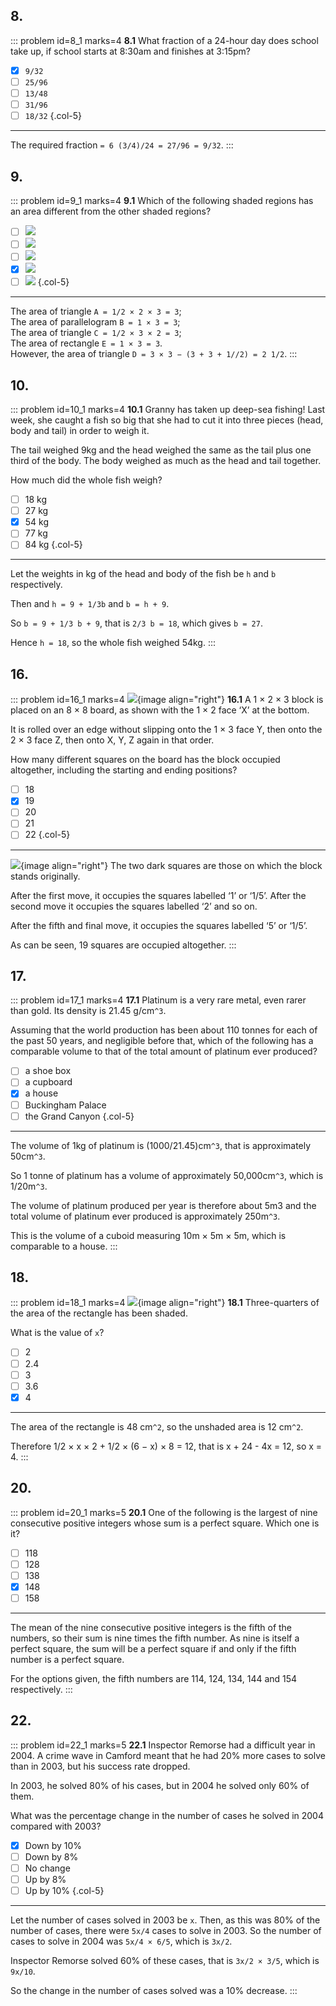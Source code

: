 

## 8.

::: problem id=8_1 marks=4
__8.1__ What fraction of a 24-hour day does school take up, if school starts at 8:30am and finishes at 3:15pm?

* [x] `9/32`
* [ ] `25/96`
* [ ] `13/48`
* [ ] `31/96`
* [ ] `18/32`
{.col-5}

---

The required fraction `= 6 (3/4)/24 = 27/96 = 9/32`.
:::


## 9.

::: problem id=9_1 marks=4
__9.1__ Which of the following shaded regions has an area different from the other shaded regions?

* [ ] ![](/resources/2005-imc/9-squares-a.png)
* [ ] ![](/resources/2005-imc/9-squares-b.png)
* [ ] ![](/resources/2005-imc/9-squares-c.png)
* [x] ![](/resources/2005-imc/9-squares-d.png)
* [ ] ![](/resources/2005-imc/9-squares-e.png)
{.col-5}

---

The area of triangle `A = 1/2 × 2 × 3 = 3`;  
The area of parallelogram `B = 1 × 3 = 3`;  
The area of triangle `C = 1/2 × 3 × 2 = 3`;  
The area of rectangle `E = 1 × 3 = 3`.  
However, the area of triangle `D = 3 × 3 − (3 + 3 + 1//2) = 2 1/2`.
:::


## 10.

::: problem id=10_1 marks=4
__10.1__ Granny has taken up deep-sea fishing! Last week, she caught a fish so big that she had to cut it into three pieces (head, body and tail) in order to weigh it.  

The tail weighed 9kg and the head weighed the same as the tail plus one third of the body. The body weighed as much as the head and tail together.  

How much did the whole fish weigh?

* [ ] 18 kg
* [ ] 27 kg
* [x] 54 kg
* [ ] 77 kg
* [ ] 84 kg
{.col-5}

---

Let the weights in kg of the head and body of the fish be `h` and `b` respectively.  

Then and `h = 9 + 1/3b` and `b = h + 9`.  

So `b = 9 + 1/3 b + 9`, that is `2/3 b = 18`, which gives `b = 27`.  

Hence `h = 18`, so the whole fish weighed 54kg.
:::



## 16.

::: problem id=16_1 marks=4
![](/resources/2005-imc/16-block.png){image align="right"}
__16.1__ A 1 × 2 × 3 block is placed on an 8 × 8 board, as shown with the 1 × 2 face ‘X’ at the bottom.  

It is rolled over an edge without slipping onto the 1 × 3 face Y, then onto the 2 × 3 face Z, then onto X, Y, Z again in that order.  

How many different squares on the board has the block occupied altogether, including the starting and ending positions?

* [ ] 18
* [x] 19
* [ ] 20
* [ ] 21
* [ ] 22
{.col-5}

---
![](/resources/2005-imc/16-block-answer.png){image align="right"}
The two dark squares are those on which the block stands originally.  

After the first move, it occupies the squares labelled ‘1’ or ‘1/5’. After the second move it occupies the squares labelled ‘2’ and so on.  

After the fifth and final move, it occupies the squares labelled ‘5’ or ‘1/5’.  

As can be seen, 19 squares are occupied altogether.
:::


## 17.

::: problem id=17_1 marks=4
__17.1__ Platinum is a very rare metal, even rarer than gold. Its density is 21.45 g/cm`^3`.  

Assuming that the world production has been about 110 tonnes for each of the past 50 years, and negligible before that, which of the following has a comparable volume to that of the total amount of platinum ever produced?


* [ ] a shoe box
* [ ] a cupboard
* [x] a house
* [ ] Buckingham Palace
* [ ] the Grand Canyon
{.col-5}

---

The volume of 1kg of platinum is (1000/21.45)cm`^3`, that is approximately 50cm`^3`.  

So 1 tonne of platinum has a volume of approximately 50,000cm`^3`, which is 1/20m`^3`.  

The volume of platinum produced per year is therefore about 5m3 and the total volume of platinum ever produced is approximately 250m`^3`.  

This is the volume of a cuboid measuring 10m × 5m × 5m, which is comparable to a house.
:::


## 18.

::: problem id=18_1 marks=4
![](/resources/2005-imc/18-rectangle.jpg){image align="right"}
__18.1__ Three-quarters of the area of the rectangle has been shaded.  

What is the value of `x`?

* [ ] 2
* [ ] 2.4
* [ ] 3
* [ ] 3.6
* [x] 4

---

The area of the rectangle is 48 cm`^2`, so the unshaded area is 12 cm`^2`.  

Therefore 1/2 × x × 2 + 1/2 × (6 − x) × 8 = 12, that is x + 24 - 4x = 12, so x = 4.
:::


## 20.

::: problem id=20_1 marks=5
__20.1__ One of the following is the largest of nine consecutive positive integers whose sum is a perfect square. Which one is it?

* [ ] 118
* [ ] 128
* [ ] 138
* [x] 148
* [ ] 158

---

The mean of the nine consecutive positive integers is the fifth of the numbers, so their sum is nine times the fifth number. As nine is itself a perfect square, the sum will be a perfect square if and only if the fifth number is a perfect square.  

For the options given, the fifth numbers are 114, 124, 134, 144 and 154 respectively.
:::


## 22.

::: problem id=22_1 marks=5
__22.1__ Inspector Remorse had a difficult year in 2004. A crime wave in Camford meant that he had 20% more cases to solve than in 2003, but his success rate dropped.  

In 2003, he solved 80% of his cases, but in 2004 he solved only 60% of them.  

What was the percentage change in the number of cases he solved in 2004 compared with 2003?

* [x] Down by 10%
* [ ] Down by 8%
* [ ] No change
* [ ] Up by 8%
* [ ] Up by 10%
{.col-5}

---

Let the number of cases solved in 2003 be `x`. Then, as this was 80% of the number of cases, there were `5x/4` cases to solve in 2003. So the number of cases to solve in 2004 was `5x/4 × 6/5`, which is `3x/2`.  

Inspector Remorse solved 60% of these cases, that is `3x/2 × 3/5`, which is `9x/10`.  

So the change in the number of cases solved was a 10% decrease.
:::
